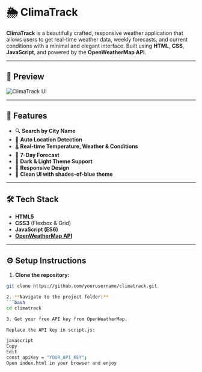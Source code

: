 # 🌦️ ClimaTrack

**ClimaTrack** is a beautifully crafted, responsive weather application that allows users to get real-time weather data, weekly forecasts, and current conditions with a minimal and elegant interface. Built using **HTML**, **CSS**, **JavaScript**, and powered by the **OpenWeatherMap API**.

---

## 📸 Preview

![ClimaTrack UI](https://github.com/user-attachments/assets/d36bfaab-6917-425b-b157-c304c6894f3e)

---

## 🚀 Features

- 🔍 **Search by City Name**
- 📍 **Auto Location Detection**
- 🌡️ **Real-time Temperature, Weather & Conditions**
- 📆 **7-Day Forecast**
- 🌙 **Dark & Light Theme Support**
- 📱 **Responsive Design**
- 🎨 **Clean UI with shades-of-blue theme**

---

## 🛠️ Tech Stack

- **HTML5**
- **CSS3** (Flexbox & Grid)
- **JavaScript (ES6)**
- **[OpenWeatherMap API](https://openweathermap.org/api)**

---

## ⚙️ Setup Instructions

1. **Clone the repository:**
```bash
git clone https://github.com/yourusername/climatrack.git

2. **Navigate to the project folder:**
```bash
cd climatrack

3. Get your free API key from OpenWeatherMap.

Replace the API key in script.js:

javascript
Copy
Edit
const apiKey = "YOUR_API_KEY";
Open index.html in your browser and enjoy 
